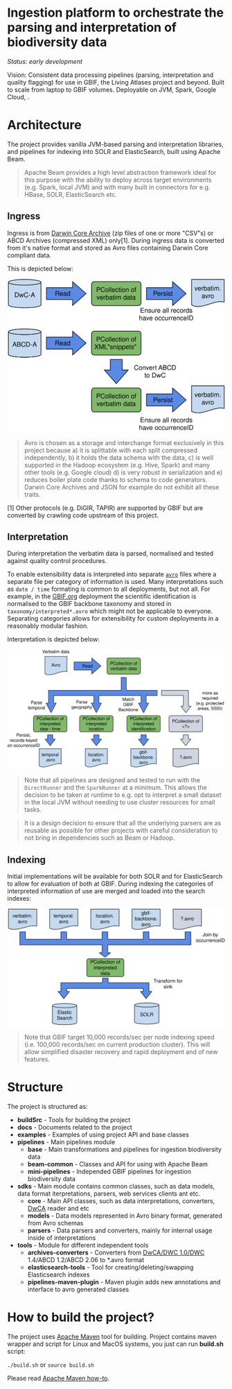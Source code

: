 # Ingestion platform to orchestrate the parsing and interpretation of biodiversity data

_Status: early development_

Vision: Consistent data processing pipelines (parsing, interpretation and quality flagging) for use in GBIF, the Living Atlases project and beyond.
Built to scale from laptop to GBIF volumes. Deployable on JVM, Spark, Google Cloud, <insert your favourite cloud provider here>.

# Architecture

The project provides vanilla JVM-based parsing and interpretation libraries, and pipelines for indexing into SOLR and ElasticSearch, built using Apache Beam.

> Apache Beam provides a high level abstraction framework ideal for this purpose with the ability to deploy across target environments (e.g. Spark, local JVM) and with many built in connectors for e.g. HBase, SOLR, ElasticSearch etc.

## Ingress

Ingress is from [Darwin Core Archive](https://www.tdwg.org/standards/dwc/) (zip files of one or more "CSV"s) or ABCD Archives (compressed XML) only[1].
During ingress data is converted from it's native format and stored as Avro files containing Darwin Core compliant data.

This is depicted below:

![Ingress](./docs/images/ingress.svg)

> Avro is chosen as a storage and interchange format exclusively in this project because a) it is splittable with each split compressed independently, b) it holds the data schema with the data, c) is well supported in the Hadoop ecosystem (e.g. Hive, Spark) and many other tools (e.g. Google cloud) d) is very robust in serialization and e) reduces boiler plate code thanks to schema to code generators. Darwin Core Archives and JSON for example do not exhibit all these traits.

[1] Other protocols (e.g. DiGIR, TAPIR) are supported by GBIF but are converted by crawling code upstream of this project.

## Interpretation

During interpretation the verbatim data is parsed, normalised and tested against quality control procedures.

To enable extensibility data is interpreted into separate [`avro`](https://avro.apache.org/docs/current/) files where a separate file per category of information is used.  Many interpretations such as `date / time` formating is common to all deployments, but not all.
For example, in the [GBIF.org](https://www.gbif.org) deployment the scientific identification is normalised to the GBIF backbone taxonomy and stored in `taxonomy/interpreted*.avro` which might not be applicable to everyone.
Separating categories allows for extensibility for custom deployments in a reasonably modular fashion.

Interpretation is depicted below:

![Ingress](./docs/images/interpret.svg)

> Note that all pipelines are designed and tested to run with the `DirectRunner` and the `SparkRunner` at a minimum.  This allows the decision to be taken at runtime to e.g. opt to interpret a small dataset in the local JVM without needing to use cluster resources for small tasks.

> It is a design decision to ensure that all the underlying parsers are as reusable as possible for other projects with careful consideration to not bring in dependencies such as Beam or Hadoop.

## Indexing

Initial implementations will be available for both SOLR and for ElasticSearch to allow for evaluation of both at GBIF.
During indexing the categories of interpreted information of use are merged and loaded into the search indexes:

![Ingress](./docs/images/index.svg)

> Note that GBIF target 10,000 records/sec per node indexing speed (i.e. 100,000 records/sec on current production cluster).  This will allow simplified disaster recovery and rapid deployment and of new features.

# Structure

The project is structured as:

- **buildSrc** - Tools for building the project
- **docs** - Documents related to the project
- **examples** - Examples of using project API and base classes
- **pipelines** - Main pipelines module
    - **base** - Main transformations and pipelines for ingestion biodiversity data
    - **beam-common** - Classes and API for using with Apache Beam
    - **mini-pipelines** - Independed GBIF pipelines for ingestion biodiversity data
- **sdks** - Main module contains common classes, such as data models, data format iterpretations, parsers, web services clients ant etc.
    - **core** - Main API classes, such as data interpretations, converters, [DwCA](https://www.tdwg.org/standards/dwc/) reader and etc
    - **models** - Data models represented in Avro binary format, generated from Avro schemas
    - **parsers** - Data parsers and converters, mainly for internal usage inside of interpretations
- **tools** - Module for different independent tools
    - **archives-converters** - Converters from [DwCA/DWC 1.0/DWC](https://www.tdwg.org/standards/dwc/) 1.4/ABCD 1.2/ABCD 2.06 to *.avro format
    - **elasticsearch-tools** - Tool for creating/deleting/swapping Elasticsearch indexes
    - **pipelines-maven-plugin** - Maven plugin adds new annotations and interface to avro generated classes

# How to build the project?

The project uses [Apache Maven](https://maven.apache.org/) tool for building. Project contains maven wrapper and script for Linux and MacOS systems, you just can run **build.sh** script:

```./build.sh``` or ```source build.sh```

Please read [Apache Maven how-to](https://maven.apache.org/run.html).





